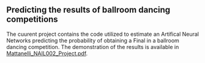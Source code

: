 ## Predicting the results of ballroom dancing competitions

The cuurent project contains the code utilized to estimate an Artifical Neural Networks predicting the probability of obtaining a Final in a ballroom dancing competition. The demonstration of the results is available in [Mattanelli_NAIL002_Project.pdf](Mattanelli_NAIL002_Project.pdf).
